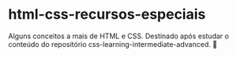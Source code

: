 # html-css-recursos-especiais
Alguns conceitos a mais de HTML e CSS. Destinado após estudar o conteúdo do repositório css-learning-intermediate-advanced. 🤡
